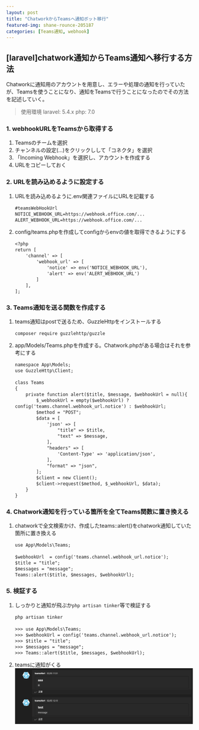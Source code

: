 ```yaml
---
layout: post
title: "ChatworkからTeamsへ通知ボット移行"
featured-img: shane-rounce-205187
categories: [Teams通知, webhook]
---
```


## [laravel]chatwork通知からTeams通知へ移行する方法
Chatworkに通知用のアカウントを用意し、エラーや処理の通知を行っていたが、Teamsを使うことになり、通知をTeamsで行うことになったのでその方法を記述していく。
> 使用環境
laravel: 5.4.x
php: 7.0

### 1. webhookURLをTeamsから取得する
1. Teamsのチームを選択
2. チャンネルの設定(…)をクリックしして「コネクタ」を選択
3. 「Incoming Webhook」を選択し、アカウントを作成する
4. URLをコピーしておく

### 2. URLを読み込めるように設定する
1. URLを読み込めるように.env関連ファイルにURLを記載する
    ```
    #teamsWebHookUrl
    NOTICE_WEBHOOK_URL=https://webhook.office.com/...
    ALERT_WEBHOOK_URL=https://webhook.office.com/...
    ```
2. config/teams.phpを作成してconfigからenvの値を取得できるようにする
    ```
    <?php
    return [
        'channel' => [
            'webhook_url' => [
                'notice' => env('NOTICE_WEBHOOK_URL'),
                'alert' => env('ALERT_WEBHOOK_URL')
            ]
        ],
    ];
    ```

### 3. Teams通知を送る関数を作成する
1. teams通知はpostで送るため、GuzzleHttpをインストールする
    ```
    composer require guzzlehttp/guzzle
    ```
2. app/Models/Teams.phpを作成する。Chatwork.phpがある場合はそれを参考にする
    ```
    namespace App\Models;
    use GuzzleHttp\Client;

    class Teams
    {​​​​​​​​​​​​
        private function alert($title, $message, $webhookUrl = null){​​​​​​​​​​​​​
            $_webhookUrl = empty($webhookUrl) ? config('teams.channel.webhook_url.notice') : $webhookUrl;
            $method = "POST";
            $data = [
                'json' => [
                    "title" => $title,
                    "text" => $message,
                ],
                "headers" => [
                    'Content-Type' => 'application/json',
                ],
                "format" => "json",
            ];
            $client = new Client();
            $client->request($method, $_webhookUrl, $data);
        }​​​​​​​​​​​​​​​​​​​​​​​​​​​
    }
    ```

### 4. Chatwork通知を行っている箇所を全てTeams関数に置き換える
1. chatworkで全文検索かけ、作成したteams::alert()をchatwork通知していた箇所に置き換える
    ```
    use App\Models\Teams;

    $webhookUrl  = config('teams.channel.webhook_url.notice');
    $title = "title";
    $messages = "message";
    Teams::alert($title, $messages, $webhookUrl);
    ```

### 5. 検証する
1. しっかりと通知が飛ぶか`php artisan tinker`等で検証する
    ```
    php artisan tinker

    >>> use App\Models\Teams;
    >>> $webhookUrl = config('teams.channel.webhook_url.notice');
    >>> $title = "title";
    >>> $messages = "message";
    >>> Teams::alert($title, $messages, $webhookUrl);
    ```

2. teamsに通知がくる
![Teams通知画面](../assets/img/posts/teams.png)
